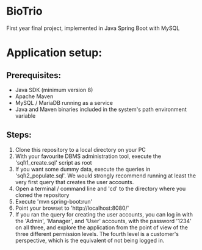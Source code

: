 # BioTrio
First year final project, implemented in Java Spring Boot with MySQL

# Application setup:
## Prerequisites:
- Java SDK (minimum version 8)
- Apache Maven
- MySQL / MariaDB running as a service
- Java and Maven binaries included in the system's path environment variable
## Steps:
1. Clone this repository to a local directory on your PC
2. With your favourite DBMS administration tool, execute the 'sql\1_create.sql' script as root
3. If you want some dummy data, execute the queries in 'sql\2_populate.sql'. We would strongly recommend running at least the very first query that creates the user accounts.
4. Open a terminal / command line and 'cd' to the directory where you cloned the repository
5. Execute 'mvn spring-boot:run'
6. Point your browset to 'http://localhost:8080/'
7. If you ran the query for creating the user accounts, you can log in with the 'Admin', 'Manager', and 'User' accounts, with the password '1234' on all three, and explore the application from the point of view of the three different permission levels. The fourth level is a customer's perspective, which is the equivalent of not being logged in.

